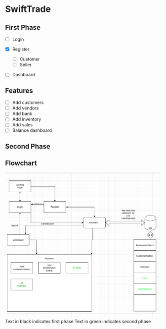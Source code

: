 # SwiftTrade

## First Phase

- [ ] Login

- [x] Register

  - [ ] Customer
  - [ ] Seller

- [ ] Dashboard

## Features

- [ ] Add customers
- [ ] Add vendors
- [ ] Add bank
- [ ] Add inventory
- [ ] Add sales
- [ ] Balance dashboard

## Second Phase

## Flowchart

![First Phase rough outline](./flow-chart.png)
Text in black indicates first phase
Text in green indicates second phase
